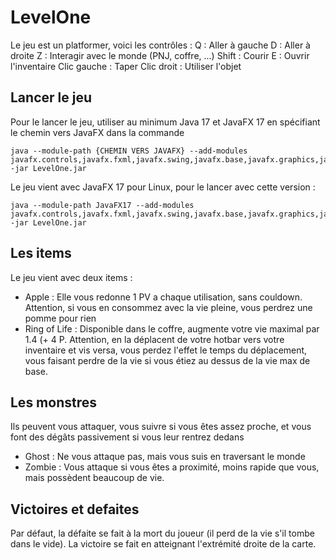 # LevelOne

Le jeu est un platformer, voici les contrôles :
Q : Aller à gauche
D : Aller à droite
Z : Interagir avec le monde (PNJ, coffre, ...)
Shift : Courir
E : Ouvrir l'inventaire
Clic gauche : Taper
Clic droit : Utiliser l'objet

## Lancer le jeu
Pour le lancer le jeu, utiliser au minimum Java 17 et JavaFX 17 en spécifiant le chemin vers JavaFX dans la commande
```
java --module-path {CHEMIN VERS JAVAFX} --add-modules javafx.controls,javafx.fxml,javafx.swing,javafx.base,javafx.graphics,javafx.media,javafx.web -jar LevelOne.jar
```

Le jeu vient avec JavaFX 17 pour Linux, pour le lancer avec cette version :
```
java --module-path JavaFX17 --add-modules javafx.controls,javafx.fxml,javafx.swing,javafx.base,javafx.graphics,javafx.media,javafx.web -jar LevelOne.jar
```

## Les items
Le jeu vient avec deux items :
- Apple : Elle vous redonne 1 PV a chaque utilisation, sans couldown. Attention, si vous en consommez avec la vie pleine, vous perdrez une pomme pour rien
- Ring of Life : Disponible dans le coffre, augmente votre vie maximal par 1.4 (+ 4 P. Attention, en la déplacent de votre hotbar vers votre inventaire et vis versa, vous perdez l'effet le temps du déplacement, vous faisant perdre de la vie si vous étiez au dessus de la vie max de base.

## Les monstres
Ils peuvent vous attaquer, vous suivre si vous êtes assez proche, et vous font des dégâts passivement si vous leur rentrez dedans
- Ghost : Ne vous attaque pas, mais vous suis en traversant le monde
- Zombie : Vous attaque si vous êtes a proximité, moins rapide que vous, mais possèdent beaucoup de vie.

## Victoires et defaites
Par défaut, la défaite se fait à la mort du joueur (il perd de la vie s'il tombe dans le vide). La victoire se fait en atteignant l'extrémité droite de la carte.
